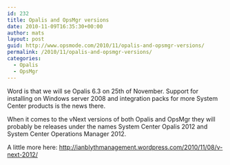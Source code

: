 ```yaml
---
id: 232
title: Opalis and OpsMgr versions
date: 2010-11-09T16:35:30+00:00
author: mats
layout: post
guid: http://www.opsmode.com/2010/11/opalis-and-opsmgr-versions/
permalink: /2010/11/opalis-and-opsmgr-versions/
categories:
  - Opalis
  - OpsMgr
---
```

Word is that we will se Opalis 6.3 on 25th of November. Support for installing on Windows server 2008 and integration packs for more System Center products is the news there.

When it comes to the vNext versions of both Opalis and OpsMgr they will probably be releases under the names System Center Opalis 2012 and System Center Operations Manager 2012.

A little more here: <http://ianblythmanagement.wordpress.com/2010/11/08/v-next-2012/>